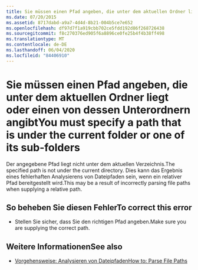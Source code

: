 ```yaml
---
title: Sie müssen einen Pfad angeben, die unter dem aktuellen Ordner liegt oder einen von dessen Unterordnern angibt
ms.date: 07/20/2015
ms.assetid: 8717dabd-a9a7-4d4d-8b21-004b5ce7e652
ms.openlocfilehash: df97d7f1a919cbb702ce5fdd192d86f268726438
ms.sourcegitcommit: f8c270376ed905f6a8896ce0fe25b4f4b38ff498
ms.translationtype: MT
ms.contentlocale: de-DE
ms.lasthandoff: 06/04/2020
ms.locfileid: "84406910"
---
```

# <a name="you-must-specify-a-path-that-is-under-the-current-folder-or-one-of-its-sub-folders"></a><span data-ttu-id="133b9-102">Sie müssen einen Pfad angeben, die unter dem aktuellen Ordner liegt oder einen von dessen Unterordnern angibt</span><span class="sxs-lookup"><span data-stu-id="133b9-102">You must specify a path that is under the current folder or one of its sub-folders</span></span>
<span data-ttu-id="133b9-103">Der angegebene Pfad liegt nicht unter dem aktuellen Verzeichnis.</span><span class="sxs-lookup"><span data-stu-id="133b9-103">The specified path is not under the current directory.</span></span> <span data-ttu-id="133b9-104">Dies kann das Ergebnis eines fehlerhaften Analysierens von Dateipfaden sein, wenn ein relativer Pfad bereitgestellt wird.</span><span class="sxs-lookup"><span data-stu-id="133b9-104">This may be a result of incorrectly parsing file paths when supplying a relative path.</span></span>  
  
## <a name="to-correct-this-error"></a><span data-ttu-id="133b9-105">So beheben Sie diesen Fehler</span><span class="sxs-lookup"><span data-stu-id="133b9-105">To correct this error</span></span>  
  
- <span data-ttu-id="133b9-106">Stellen Sie sicher, dass Sie den richtigen Pfad angeben.</span><span class="sxs-lookup"><span data-stu-id="133b9-106">Make sure you are supplying the correct path.</span></span>  
  
## <a name="see-also"></a><span data-ttu-id="133b9-107">Weitere Informationen</span><span class="sxs-lookup"><span data-stu-id="133b9-107">See also</span></span>

- [<span data-ttu-id="133b9-108">Vorgehensweise: Analysieren von Dateipfaden</span><span class="sxs-lookup"><span data-stu-id="133b9-108">How to: Parse File Paths</span></span>](../developing-apps/programming/drives-directories-files/how-to-parse-file-paths.md)
